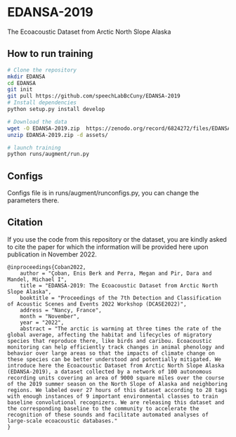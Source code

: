 # EDANSA-2019
The Ecoacoustic Dataset from Arctic North Slope Alaska


## How to run training

```bash
# Clone the repository
mkdir EDANSA
cd EDANSA
git init
git pull https://github.com/speechLabBcCuny/EDANSA-2019
# Install dependencies
python setup.py install develop

# Download the data
wget -O EDANSA-2019.zip  https://zenodo.org/record/6824272/files/EDANSA-2019.zip?download=1
unzip EDANSA-2019.zip -d assets/

# launch training
python runs/augment/run.py
```

## Configs
Configs file is in runs/augment/runconfigs.py, you can change the parameters there.

## Citation
If you use the code from this repository or the dataset,
you are kindly asked to cite the paper for which the information will be
provided here upon publication in November 2022.

```
@inproceedings{Coban2022,
    author = "Çoban, Enis Berk and Perra, Megan and Pir, Dara and Mandel, Michael I",
    title = "EDANSA-2019: The Ecoacoustic Dataset from Arctic North Slope Alaska",
    booktitle = "Proceedings of the 7th Detection and Classification of Acoustic Scenes and Events 2022 Workshop (DCASE2022)",
    address = "Nancy, France",
    month = "November",
    year = "2022",
    abstract = "The arctic is warming at three times the rate of the global average, affecting the habitat and lifecycles of migratory species that reproduce there, like birds and caribou. Ecoacoustic monitoring can help efficiently track changes in animal phenology and behavior over large areas so that the impacts of climate change on these species can be better understood and potentially mitigated. We introduce here the Ecoacoustic Dataset from Arctic North Slope Alaska (EDANSA-2019), a dataset collected by a network of 100 autonomous recording units covering an area of 9000 square miles over the course of the 2019 summer season on the North Slope of Alaska and neighboring regions. We labeled over 27 hours of this dataset according to 28 tags with enough instances of 9 important environmental classes to train baseline convolutional recognizers. We are releasing this dataset and the corresponding baseline to the community to accelerate the recognition of these sounds and facilitate automated analyses of large-scale ecoacoustic databases."
}
```